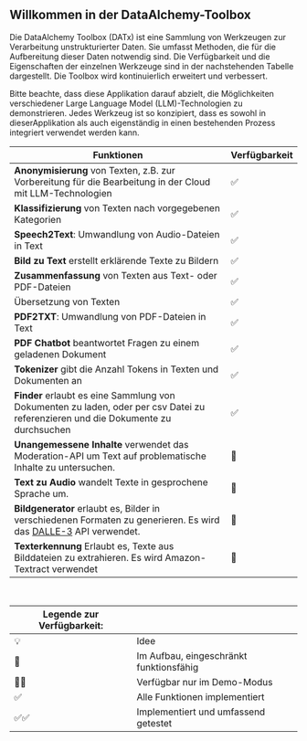 ## Willkommen in der DataAlchemy-Toolbox

Die DataAlchemy Toolbox (DATx) ist eine Sammlung von Werkzeugen zur Verarbeitung unstrukturierter Daten. Sie umfasst Methoden, die für die Aufbereitung dieser Daten notwendig sind. Die Verfügbarkeit und die Eigenschaften der einzelnen Werkzeuge sind in der nachstehenden Tabelle dargestellt. Die Toolbox wird kontinuierlich erweitert und verbessert.

Bitte beachte, dass diese Applikation darauf abzielt, die Möglichkeiten verschiedener Large Language Model (LLM)-Technologien zu demonstrieren. Jedes Werkzeug ist so konzipiert, dass es sowohl in dieserApplikation als auch eigenständig in einen bestehenden Prozess integriert verwendet werden kann.

| Funktionen | Verfügbarkeit |
|------------|---------------|
| **Anonymisierung** von Texten, z.B. zur Vorbereitung für die Bearbeitung in der Cloud mit LLM-Technologien | ✅ |
| **Klassifizierung** von Texten nach vorgegebenen Kategorien | ✅ |
| **Speech2Text**: Umwandlung von Audio-Dateien in Text | ✅ |
| **Bild zu Text** erstellt erklärende Texte zu Bildern | ✅ |
| **Zusammenfassung** von Texten aus Text- oder PDF-Dateien | ✅ |
| Übersetzung von Texten | ✅ |
| **PDF2TXT**: Umwandlung von PDF-Dateien in Text | ✅ |
| **PDF Chatbot** beantwortet Fragen zu einem geladenen Dokument | ✅ |
| **Tokenizer** gibt die Anzahl Tokens in Texten und Dokumenten an | ✅ |
| **Finder** erlaubt es eine Sammlung von Dokumenten zu laden, oder per csv Datei zu referenzieren und die Dokumente zu durchsuchen | ✅ |
| **Unangemessene Inhalte** verwendet das Moderation-API um Text auf problematische Inhalte zu untersuchen. | 🚧 | 
| **Text zu Audio** wandelt Texte in gesprochene Sprache um. | 🚧 | 
| **Bildgenerator** erlaubt es, Bilder in verschiedenen Formaten zu generieren. Es wird das [DALLE-3](https://openai.com/dall-e-3) API verwendet. | 🚧 |
| **Texterkennung** Erlaubt es, Texte aus Bilddateien zu extrahieren. Es wird Amazon-Textract verwendet| 🚧 |
</br>

| **Legende zur Verfügbarkeit:** | |
|----------------------------|---|
| 💡 | Idee |
| 🚧 | Im Aufbau, eingeschränkt funktionsfähig |
| 🚧✅ | Verfügbar nur im Demo-Modus |
| ✅ | Alle Funktionen implementiert |
| ✅✅ | Implementiert und umfassend getestet |
